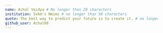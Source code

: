 ```yaml
---
name: Achal Vaidya # No longer than 28 characters
institution: Svkm's Nmims # no longer than 58 characters
quote: The best way to predict your future is to create it. # no longer than 100 characters, avoid using quotes(") to guarantee the format remains the same.
github_user: Achal08
---
```

